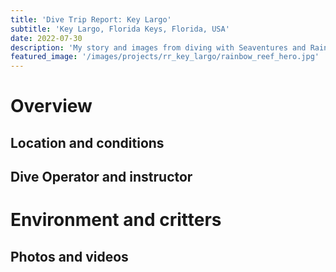 ```yaml
---
title: 'Dive Trip Report: Key Largo'
subtitle: 'Key Largo, Florida Keys, Florida, USA'
date: 2022-07-30
description: 'My story and images from diving with Seaventures and Rainbow Reef Dive Center off Key Largo.'
featured_image: '/images/projects/rr_key_largo/rainbow_reef_hero.jpg'
---
```


# Overview

## Location and conditions

## Dive Operator and instructor

# Environment and critters

## Photos and videos

